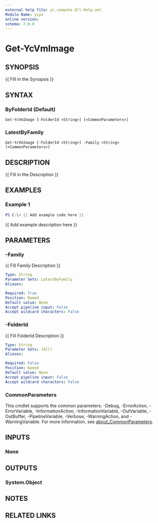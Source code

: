 ```yaml
---
external help file: yc.compute.dll-Help.xml
Module Name: ycps
online version:
schema: 2.0.0
---
```


# Get-YcVmImage

## SYNOPSIS
{{ Fill in the Synopsis }}

## SYNTAX

### ByFolderId (Default)
```
Get-YcVmImage [-FolderId <String>] [<CommonParameters>]
```

### LatestByFamily
```
Get-YcVmImage [-FolderId <String>] -Family <String> [<CommonParameters>]
```

## DESCRIPTION
{{ Fill in the Description }}

## EXAMPLES

### Example 1
```powershell
PS C:\> {{ Add example code here }}
```

{{ Add example description here }}

## PARAMETERS

### -Family
{{ Fill Family Description }}

```yaml
Type: String
Parameter Sets: LatestByFamily
Aliases:

Required: True
Position: Named
Default value: None
Accept pipeline input: False
Accept wildcard characters: False
```

### -FolderId
{{ Fill FolderId Description }}

```yaml
Type: String
Parameter Sets: (All)
Aliases:

Required: False
Position: Named
Default value: None
Accept pipeline input: False
Accept wildcard characters: False
```

### CommonParameters
This cmdlet supports the common parameters: -Debug, -ErrorAction, -ErrorVariable, -InformationAction, -InformationVariable, -OutVariable, -OutBuffer, -PipelineVariable, -Verbose, -WarningAction, and -WarningVariable. For more information, see [about_CommonParameters](http://go.microsoft.com/fwlink/?LinkID=113216).

## INPUTS

### None

## OUTPUTS

### System.Object
## NOTES

## RELATED LINKS
